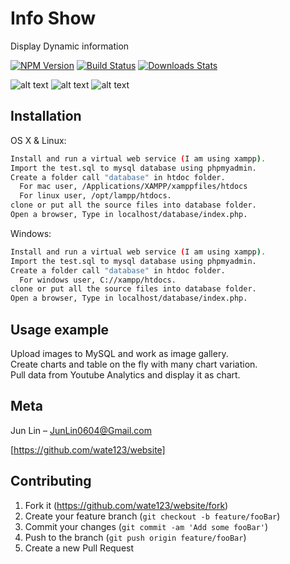 # Info Show
Display Dynamic information

[![NPM Version][npm-image]][npm-url]
[![Build Status][travis-image]][travis-url]
[![Downloads Stats][npm-downloads]][npm-url]

![alt text](https://github.com/wate123/website/blob/master/screenshot/Capture1.PNG)
![alt text](https://github.com/wate123/website/blob/master/screenshot/Capture2.PNG)
![alt text](https://github.com/wate123/website/blob/master/screenshot/Capture3.PNG)

## Installation

OS X & Linux:

```sh
Install and run a virtual web service (I am using xampp).
Import the test.sql to mysql database using phpmyadmin.
Create a folder call "database" in htdoc folder.
  For mac user, /Applications/XAMPP/xamppfiles/htdocs 
  For linux user, /opt/lampp/htdocs.
clone or put all the source files into database folder.
Open a browser, Type in localhost/database/index.php.
```

Windows:

```sh
Install and run a virtual web service (I am using xampp).
Import the test.sql to mysql database using phpmyadmin.
Create a folder call "database" in htdoc folder.
  For windows user, C://xampp/htdocs.
clone or put all the source files into database folder.
Open a browser, Type in localhost/database/index.php.
```

## Usage example
Upload images to MySQL and work as image gallery.<br/>
Create charts and table on the fly with many chart variation.<br/>
Pull data from Youtube Analytics and display it as chart.<br/>

## Meta

Jun Lin – JunLin0604@Gmail.com

[https://github.com/wate123/website]

## Contributing

1. Fork it (<https://github.com/wate123/website/fork>)
2. Create your feature branch (`git checkout -b feature/fooBar`)
3. Commit your changes (`git commit -am 'Add some fooBar'`)
4. Push to the branch (`git push origin feature/fooBar`)
5. Create a new Pull Request

<!-- Markdown link & img dfn's -->
[npm-image]: https://img.shields.io/npm/v/datadog-metrics.svg?style=flat-square
[npm-url]: https://npmjs.org/package/datadog-metrics
[npm-downloads]: https://img.shields.io/npm/dm/datadog-metrics.svg?style=flat-square
[travis-image]: https://img.shields.io/travis/dbader/node-datadog-metrics/master.svg?style=flat-square
[travis-url]: https://travis-ci.org/dbader/node-datadog-metrics

